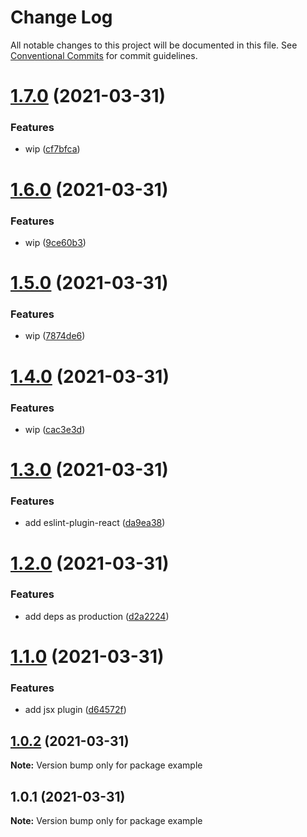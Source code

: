 # Change Log

All notable changes to this project will be documented in this file.
See [Conventional Commits](https://conventionalcommits.org) for commit guidelines.

# [1.7.0](https://github.com/trieb-work/config/compare/example@1.6.0...example@1.7.0) (2021-03-31)


### Features

* wip ([cf7bfca](https://github.com/trieb-work/config/commit/cf7bfcafd3813cd8bdd2ac14c7f5480a6936fcac))





# [1.6.0](https://github.com/trieb-work/config/compare/example@1.5.0...example@1.6.0) (2021-03-31)


### Features

* wip ([9ce60b3](https://github.com/trieb-work/config/commit/9ce60b3d6708272a64b696f4585718f23a4d785b))





# [1.5.0](https://github.com/trieb-work/config/compare/example@1.4.0...example@1.5.0) (2021-03-31)


### Features

* wip ([7874de6](https://github.com/trieb-work/config/commit/7874de6f911d24f7fcdd138c6fa401aacd3360b1))





# [1.4.0](https://github.com/trieb-work/config/compare/example@1.3.0...example@1.4.0) (2021-03-31)


### Features

* wip ([cac3e3d](https://github.com/trieb-work/config/commit/cac3e3d6b5516af4c3a06abbcb4080eef296ad58))





# [1.3.0](https://github.com/trieb-work/config/compare/example@1.2.0...example@1.3.0) (2021-03-31)


### Features

* add eslint-plugin-react ([da9ea38](https://github.com/trieb-work/config/commit/da9ea38a1a4bcf5488c80afd0cb9cdcdbf7a7570))





# [1.2.0](https://github.com/trieb-work/config/compare/example@1.1.0...example@1.2.0) (2021-03-31)


### Features

* add deps as production ([d2a2224](https://github.com/trieb-work/config/commit/d2a2224b4938b83bff1dd47473235d92a85ef558))





# [1.1.0](https://github.com/trieb-work/config/compare/example@1.0.2...example@1.1.0) (2021-03-31)


### Features

* add jsx plugin ([d64572f](https://github.com/trieb-work/config/commit/d64572f996d862718d0dfcbdde38fab2de1959a5))





## [1.0.2](https://github.com/trieb-work/config/compare/example@1.0.1...example@1.0.2) (2021-03-31)

**Note:** Version bump only for package example





## 1.0.1 (2021-03-31)

**Note:** Version bump only for package example
